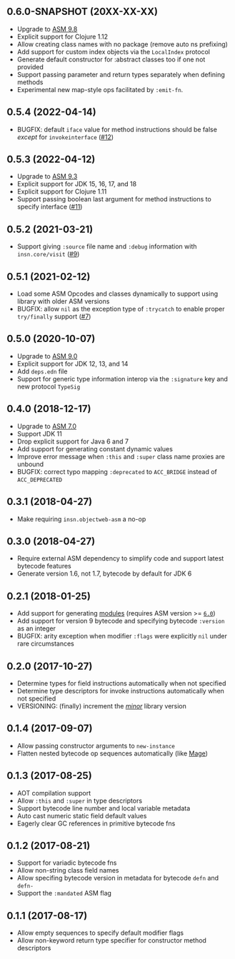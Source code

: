 ## 0.6.0-SNAPSHOT (20XX-XX-XX)

* Upgrade to [ASM 9.8][asm]
* Explicit support for Clojure 1.12
* Allow creating class names with no package (remove auto ns prefixing)
* Add support for custom index objects via the `LocalIndex` protocol
* Generate default constructor for :abstract classes too if one not provided
* Support passing parameter and return types separately when defining methods
* Experimental new map-style ops facilitated by `:emit-fn`.

## 0.5.4 (2022-04-14)

* BUGFIX: default `iface` value for method instructions should be false *except* for `invokeinterface` ([#12][issue12])

## 0.5.3 (2022-04-12)

* Upgrade to [ASM 9.3][asm]
* Explicit support for JDK 15, 16, 17, and 18
* Explicit support for Clojure 1.11
* Support passing boolean last argument for method instructions to specify interface ([#11][issue11])

## 0.5.2 (2021-03-21)

* Support giving `:source` file name and `:debug` information with `insn.core/visit` ([#9][issue9])

## 0.5.1 (2021-02-12)

* Load some ASM Opcodes and classes dynamically to support using library with older ASM versions
* BUGFIX: allow `nil` as the exception type of `:trycatch` to enable proper `try/finally` support ([#7][issue7])

## 0.5.0 (2020-10-07)

* Upgrade to [ASM 9.0][asm]
* Explicit support for JDK 12, 13, and 14
* Add `deps.edn` file
* Support for generic type information interop via the `:signature` key and new protocol `TypeSig`

## 0.4.0 (2018-12-17)

* Upgrade to [ASM 7.0][asm]
* Support JDK 11
* Drop explicit support for Java 6 and 7
* Add support for generating constant dynamic values
* Improve error message when `:this` and `:super` class name proxies are unbound
* BUGFIX: correct typo mapping `:deprecated` to `ACC_BRIDGE` instead of `ACC_DEPRECATED`

## 0.3.1 (2018-04-27)

* Make requiring `insn.objectweb-asm` a no-op

## 0.3.0 (2018-04-27)

* Require external ASM dependency to simplify code and support latest bytecode features
* Generate version 1.6, not 1.7, bytecode by default for JDK 6

## 0.2.1 (2018-01-25)

* Add support for generating [modules][modules] (requires ASM version >= [`6.0`][asm])
* Add support for version 9 bytecode and specifying bytecode `:version` as an integer
* BUGFIX: arity exception when modifier `:flags` were explicitly `nil` under rare circumstances

## 0.2.0 (2017-10-27)

* Determine types for field instructions automatically when not specified
* Determine type descriptors for invoke instructions automatically when not specified
* VERSIONING: (finally) increment the [*minor*][semver] library version

## 0.1.4 (2017-09-07)

* Allow passing constructor arguments to `new-instance`
* Flatten nested bytecode op sequences automatically (like [Mage][mage])

## 0.1.3 (2017-08-25)

* AOT compilation support
* Allow `:this` and `:super` in type descriptors
* Support bytecode line number and local variable metadata
* Auto cast numeric static field default values
* Eagerly clear GC references in primitive bytecode fns

## 0.1.2 (2017-08-21)

* Support for variadic bytecode fns
* Allow non-string class field names
* Allow specifing bytecode version in metadata for bytecode `defn` and `defn-`
* Support the `:mandated` ASM flag

## 0.1.1 (2017-08-17)

* Allow empty sequences to specify default modifier flags
* Allow non-keyword return type specifier for constructor method descriptors



[asm]:      https://asm.ow2.io/versions.html
[issue7]:   https://github.com/jgpc42/insn/issues/7
[issue9]:   https://github.com/jgpc42/insn/issues/9
[issue11]:  https://github.com/jgpc42/insn/issues/11
[issue12]:  https://github.com/jgpc42/insn/issues/12
[mage]:     https://github.com/nasser/mage
[modules]:  https://github.com/jgpc42/insn/wiki/Java-9-Modules
[semver]:   http://semver.org/
